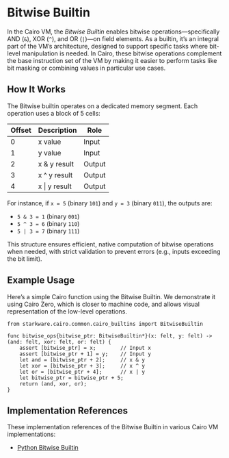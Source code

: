 # Bitwise Builtin

In the Cairo VM, the _Bitwise Builtin_ enables bitwise operations—specifically AND (`&`), XOR (`^`), and OR (`|`)—on field elements. As a builtin, it’s an integral part of the VM’s architecture, designed to support specific tasks where bit-level manipulation is needed. In Cairo, these bitwise operations complement the base instruction set of the VM by making it easier to perform tasks like bit masking or combining values in particular use cases.

## How It Works

The Bitwise builtin operates on a dedicated memory segment. Each operation uses a block of 5 cells:

| Offset | Description   | Role   |
| ------ | ------------- | ------ |
| 0      | x value       | Input  |
| 1      | y value       | Input  |
| 2      | x & y result  | Output |
| 3      | x ^ y result  | Output |
| 4      | x \| y result | Output |

For instance, if `x = 5` (binary `101`) and `y = 3` (binary `011`), the outputs are:

- `5 & 3 = 1` (binary `001`)
- `5 ^ 3 = 6` (binary `110`)
- `5 | 3 = 7` (binary `111`)

This structure ensures efficient, native computation of bitwise operations when needed, with strict validation to prevent errors (e.g., inputs exceeding the bit limit).

## Example Usage

Here’s a simple Cairo function using the Bitwise Builtin. We demonstrate it using Cairo Zero, which is closer to machine code, and allows visual representation of the low-level operations.

```cairo
from starkware.cairo.common.cairo_builtins import BitwiseBuiltin

func bitwise_ops{bitwise_ptr: BitwiseBuiltin*}(x: felt, y: felt) -> (and: felt, xor: felt, or: felt) {
    assert [bitwise_ptr] = x;        // Input x
    assert [bitwise_ptr + 1] = y;    // Input y
    let and = [bitwise_ptr + 2];     // x & y
    let xor = [bitwise_ptr + 3];     // x ^ y
    let or = [bitwise_ptr + 4];      // x | y
    let bitwise_ptr = bitwise_ptr + 5;
    return (and, xor, or);
}
```

## Implementation References

These implementation references of the Bitwise Builtin in various Cairo VM implementations:

- [Python Bitwise Builtin](https://github.com/starkware-libs/cairo-lang/blob/0e4dab8a6065d80d1c726394f5d9d23cb451706a/src/starkware/cairo/lang/builtins/bitwise/bitwise_builtin_runner.py)
